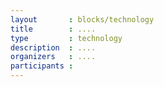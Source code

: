 ```yaml
---
layout       : blocks/technology
title        : ....
type         : technology
description  : ....
organizers   : ....
participants :
---
```


